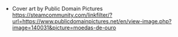 * Cover art by Public Domain Pictures https://steamcommunity.com/linkfilter/?url=https://www.publicdomainpictures.net/en/view-image.php?image=140031&picture=moedas-de-ouro
